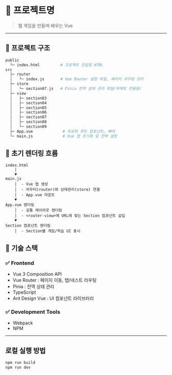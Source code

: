 # 📌 프로젝트명

> 웹 게임을 만들며 배우는 Vue
---

## 📂 프로젝트 구조

```bash
public
  └─ index.html         # 프로젝트 진입점 HTML
src
  ├─ router
  │   └─ index.js       # Vue Router 설정 파일, 페이지 라우팅 관리
  ├─ store
  │   └─ section07.js   # Pinia 전역 상태 관리 파일(틱택토 전용용)
  ├─ view               
  │   ├─ section03      
  │   ├─ section04      
  │   ├─ section05       
  │   ├─ section06       
  │   ├─ section07       
  │   ├─ section08       
  │   └─ section09       
  ├─ App.vue             # 최상위 루트 컴포넌트, 뻐대
  └─ main.js             # Vue 앱 초기화 및 전역 설정
```
## 📌 초기 렌더링 흐름
```
index.html
    │
    ▼
main.js
    │  - Vue 앱 생성
    │  - 라우터(router)와 상태관리(store) 연결
    │  - App.vue 마운트
    ▼
App.vue 렌더링
    │  - 공통 레이아웃 렌더링
    │  - <router-view>에 URL에 맞는 Section 컴포넌트 삽입
    ▼
Section 컴포넌트 렌더링
    │  - Section별 게임/학습 UI 표시
```

## 🚀 기술 스택

### ✅ Frontend
+ Vue 3 Composition API
+ Vue Router : 페이지 이동, 탭/네스트 라우팅
+ Pinia : 전역 상태 관리
+ TypeScript
+ Ant Design Vue : UI 컴포넌트 라이브러리

### ✅ Development Tools
+  Webpack    
+ NPM
---

## 로컬 실행 방법
```bash
npm run build
npm run dev
```
